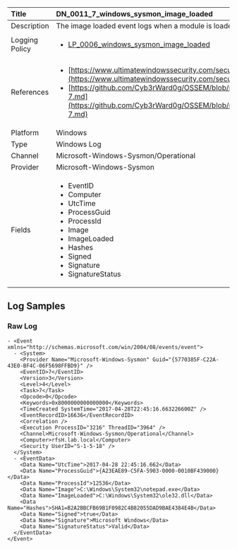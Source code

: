 | Title          | DN_0011_7_windows_sysmon_image_loaded                                                                                                      |
|:---------------|:-----------------------------------------------------------------------------------------------------------------|
| Description    | The image loaded event logs when a module is loaded in a specific process                                                                                                |
| Logging Policy | <ul><li>[LP_0006_windows_sysmon_image_loaded](../Logging_Policies/LP_0006_windows_sysmon_image_loaded.md)</li></ul> |
| References     | <ul><li>[https://www.ultimatewindowssecurity.com/securitylog/encyclopedia/event.aspx?eventid=90007](https://www.ultimatewindowssecurity.com/securitylog/encyclopedia/event.aspx?eventid=90007)</li><li>[https://github.com/Cyb3rWard0g/OSSEM/blob/master/data_dictionaries/windows/sysmon/event-7.md](https://github.com/Cyb3rWard0g/OSSEM/blob/master/data_dictionaries/windows/sysmon/event-7.md)</li></ul>                                  |
| Platform       | Windows   |
| Type           | Windows Log 		|
| Channel        | Microsoft-Windows-Sysmon/Operational    |
| Provider       | Microsoft-Windows-Sysmon   |
| Fields         | <ul><li>EventID</li><li>Computer</li><li>UtcTime</li><li>ProcessGuid</li><li>ProcessId</li><li>Image</li><li>ImageLoaded</li><li>Hashes</li><li>Signed</li><li>Signature</li><li>SignatureStatus</li></ul>                                               |


## Log Samples

### Raw Log

```
- <Event xmlns="http://schemas.microsoft.com/win/2004/08/events/event">
  - <System>
    <Provider Name="Microsoft-Windows-Sysmon" Guid="{5770385F-C22A-43E0-BF4C-06F5698FFBD9}" />
    <EventID>7</EventID>
    <Version>3</Version>
    <Level>4</Level>
    <Task>7</Task>
    <Opcode>0</Opcode>
    <Keywords>0x8000000000000000</Keywords>
    <TimeCreated SystemTime="2017-04-28T22:45:16.663226600Z" />
    <EventRecordID>16636</EventRecordID>
    <Correlation />
    <Execution ProcessID="3216" ThreadID="3964" />
    <Channel>Microsoft-Windows-Sysmon/Operational</Channel>
    <Computer>rfsH.lab.local</Computer>
    <Security UserID="S-1-5-18" />
  </System>
  - <EventData>
    <Data Name="UtcTime">2017-04-28 22:45:16.662</Data>
    <Data Name="ProcessGuid">{A23EAE89-C5FA-5903-0000-0010BF439000}</Data>
    <Data Name="ProcessId">12536</Data>
    <Data Name="Image">C:\Windows\System32\notepad.exe</Data>
    <Data Name="ImageLoaded">C:\Windows\System32\ole32.dll</Data>
    <Data Name="Hashes">SHA1=B2A2BBCFB69B1F0982C4B82055DAD9BAE4384E4B</Data>
    <Data Name="Signed">true</Data>
    <Data Name="Signature">Microsoft Windows</Data>
    <Data Name="SignatureStatus">Valid</Data>
  </EventData>
</Event>

```




